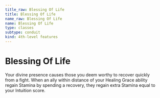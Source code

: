 ```yaml
---
title_raw: Blessing Of Life
title: Blessing Of Life
name_raw: Blessing Of Life
name: Blessing Of Life
type: classes
subtype: conduit
kind: 4th-level features
---
```


# Blessing Of Life

Your divine presence causes those you deem worthy to recover quickly from a fight. When an ally within distance of your Healing Grace ability regain Stamina by spending a recovery, they regain extra Stamina equal to your Intuition score.
